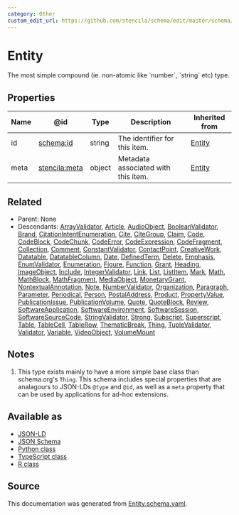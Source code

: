 ```yaml
---
category: Other
custom_edit_url: https://github.com/stencila/schema/edit/master/schema/Entity.schema.yaml
---
```


# Entity

The most simple compound (ie. non-atomic like \`number\`, \`string\` etc) type.

## Properties

| Name | @id                                                   | Type   | Description                         | Inherited from      |
| ---- | ----------------------------------------------------- | ------ | ----------------------------------- | ------------------- |
| id   | [schema:id](https://schema.org/id)                    | string | The identifier for this item.       | [Entity](Entity.md) |
| meta | [stencila:meta](https://schema.stenci.la/meta.jsonld) | object | Metadata associated with this item. | [Entity](Entity.md) |

## Related

-   Parent: None
-   Descendants: [ArrayValidator](ArrayValidator.md), [Article](Article.md), [AudioObject](AudioObject.md), [BooleanValidator](BooleanValidator.md), [Brand](Brand.md), [CitationIntentEnumeration](CitationIntentEnumeration.md), [Cite](Cite.md), [CiteGroup](CiteGroup.md), [Claim](Claim.md), [Code](Code.md), [CodeBlock](CodeBlock.md), [CodeChunk](CodeChunk.md), [CodeError](CodeError.md), [CodeExpression](CodeExpression.md), [CodeFragment](CodeFragment.md), [Collection](Collection.md), [Comment](Comment.md), [ConstantValidator](ConstantValidator.md), [ContactPoint](ContactPoint.md), [CreativeWork](CreativeWork.md), [Datatable](Datatable.md), [DatatableColumn](DatatableColumn.md), [Date](Date.md), [DefinedTerm](DefinedTerm.md), [Delete](Delete.md), [Emphasis](Emphasis.md), [EnumValidator](EnumValidator.md), [Enumeration](Enumeration.md), [Figure](Figure.md), [Function](Function.md), [Grant](Grant.md), [Heading](Heading.md), [ImageObject](ImageObject.md), [Include](Include.md), [IntegerValidator](IntegerValidator.md), [Link](Link.md), [List](List.md), [ListItem](ListItem.md), [Mark](Mark.md), [Math](Math.md), [MathBlock](MathBlock.md), [MathFragment](MathFragment.md), [MediaObject](MediaObject.md), [MonetaryGrant](MonetaryGrant.md), [NontextualAnnotation](NontextualAnnotation.md), [Note](Note.md), [NumberValidator](NumberValidator.md), [Organization](Organization.md), [Paragraph](Paragraph.md), [Parameter](Parameter.md), [Periodical](Periodical.md), [Person](Person.md), [PostalAddress](PostalAddress.md), [Product](Product.md), [PropertyValue](PropertyValue.md), [PublicationIssue](PublicationIssue.md), [PublicationVolume](PublicationVolume.md), [Quote](Quote.md), [QuoteBlock](QuoteBlock.md), [Review](Review.md), [SoftwareApplication](SoftwareApplication.md), [SoftwareEnvironment](SoftwareEnvironment.md), [SoftwareSession](SoftwareSession.md), [SoftwareSourceCode](SoftwareSourceCode.md), [StringValidator](StringValidator.md), [Strong](Strong.md), [Subscript](Subscript.md), [Superscript](Superscript.md), [Table](Table.md), [TableCell](TableCell.md), [TableRow](TableRow.md), [ThematicBreak](ThematicBreak.md), [Thing](Thing.md), [TupleValidator](TupleValidator.md), [Validator](Validator.md), [Variable](Variable.md), [VideoObject](VideoObject.md), [VolumeMount](VolumeMount.md)

## Notes

1.  This type exists mainly to have a more simple base class than schema.org's `Thing`. This schema includes special properties that are analagours to JSON-LDs `@type` and `@id`, as well as a `meta` property that can be used by applications for ad-hoc extensions.

## Available as

-   [JSON-LD](https://schema.stenci.la/Entity.jsonld)
-   [JSON Schema](https://schema.stenci.la/v1/Entity.schema.json)
-   [Python class](https://stencila.github.io/schema/py/docs/types.html#schema.types.Entity)
-   [TypeScript class](https://stencila.github.io/schema/ts/docs/interfaces/entity.html)
-   [R class](https://cran.r-project.org/web/packages/stencilaschema/stencilaschema.pdf)

## Source

This documentation was generated from [Entity.schema.yaml](https://github.com/stencila/schema/blob/master/schema/Entity.schema.yaml).
